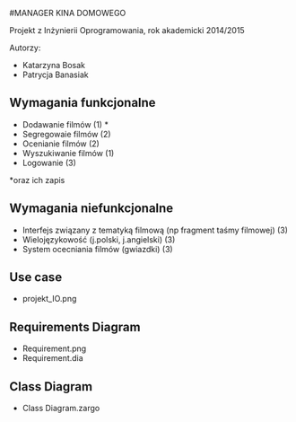 #MANAGER KINA DOMOWEGO

Projekt z Inżynierii Oprogramowania, rok akademicki 2014/2015


Autorzy: 
+ Katarzyna Bosak
+ Patrycja Banasiak 


## Wymagania funkcjonalne
+ Dodawanie filmów (1) *
+ Segregowaie filmów (2)
+ Ocenianie filmów (2)
+ Wyszukiwanie filmów (1)
+ Logowanie (3)

*oraz ich zapis 

## Wymagania niefunkcjonalne
+ Interfejs związany z tematyką filmową (np fragment taśmy filmowej)  (3)
+ Wielojęzykowość (j.polski, j.angielski) (3) 
+ System ocecniania filmów (gwiazdki) (3) 

## Use case
+ projekt_IO.png

## Requirements Diagram 
+ Requirement.png
+ Requirement.dia

## Class Diagram
+ Class Diagram.zargo
